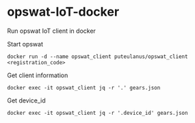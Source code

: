 # opswat-IoT-docker
Run opswat IoT client in docker

Start opswat 
```
docker run -d --name opswat_client puteulanus/opswat_client <registration_code>
```

Get client information
```
docker exec -it opswat_client jq -r '.' gears.json
```

Get device_id
```
docker exec -it opswat_client jq -r '.device_id' gears.json
```
